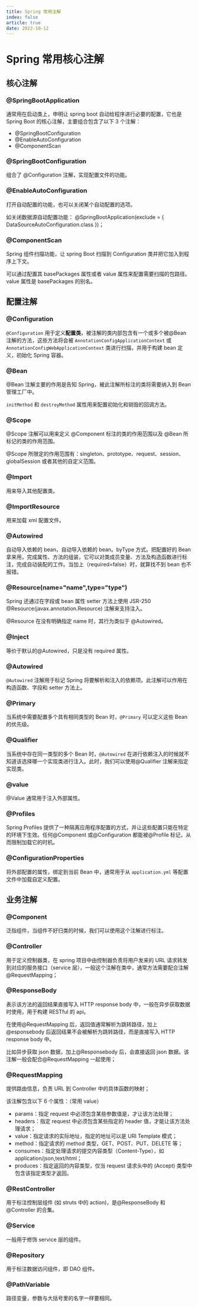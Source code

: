 ```yaml
---
title: Spring 常用注解
index: false
article: true
date: 2022-10-12
---
```


# Spring 常用核心注解

## 核心注解

### @SpringBootApplication

通常用在启动类上，申明让 spring boot 自动给程序进行必要的配置，它也是 Spring Boot 的核心注解，主要组合包含了以下 3 个注解：

- @SpringBootConfiguration
- @EnableAutoConfiguration
- @ComponentScan

### @SpringBootConfiguration

组合了 @Configuration 注解，实现配置文件的功能。

### @EnableAutoConfiguration

打开自动配置的功能，也可以关闭某个自动配置的选项。

如关闭数据源自动配置功能： @SpringBootApplication(exclude = { DataSourceAutoConfiguration.class })；

### @ComponentScan

Spring 组件扫描功能，让 spring Boot 扫描到 Configuration 类并把它加入到程序上下文。

可以通过配置其 basePackages 属性或者 value 属性来配置需要扫描的包路径。value 属性是 basePackages 的别名。

## 配置注解

### @Configuration

`@Configuration` 用于定义**配置类**，被注解的类内部包含有一个或多个被@Bean 注解的方法，这些方法将会被 `AnnotationConfigApplicationContext` 或 `AnnotationConfigWebApplicationContext` 类进行扫描，并用于构建 bean 定义，初始化 Spring 容器。

### @Bean

@Bean 注解主要的作用是告知 Spring，被此注解所标注的类将需要纳入到 Bean 管理工厂中。

`initMethod` 和 `destroyMethod` 属性用来配置初始化和销毁的回调方法。

### @Scope

@Scope 注解可以用来定义 @Component 标注的类的作用范围以及 @Bean 所标记的类的作用范围。

@Scope 所限定的作用范围有：singleton、prototype、request、session、globalSession 或者其他的自定义范围。

### @Import

用来导入其他配置类。

### @ImportResource

用来加载 xml 配置文件。

### @Autowired

自动导入依赖的 bean，自动导入依赖的 bean。byType 方式。把配置好的 Bean 拿来用，完成属性、方法的组装，它可以对类成员变量、方法及构造函数进行标注，完成自动装配的工作。当加上（required=false）时，就算找不到 bean 也不报错。

### @Resource(name="name",type="type")

Spring 还通过在字段或 bean 属性 setter 方法上使用 JSR-250 @Resource(javax.annotation.Resource) 注解来支持注入。

@Resource 在没有明确指定 name 时，其行为类似于 @Autowired。

### @Inject

等价于默认的@Autowired，只是没有 required 属性。

### @Autowired

`@Autowired` 注解用于标记 Spring 将要解析和注入的依赖项。此注解可以作用在构造函数、字段和 setter 方法上。

### @Primary

当系统中需要配置多个具有相同类型的 Bean 时，`@Primary` 可以定义这些 Bean 的优先级。

### @Qualifier

当系统中存在同一类型的多个 Bean 时，`@Autowired` 在进行依赖注入的时候就不知道该选择哪一个实现类进行注入。此时，我们可以使用@Qualifier 注解来指定实现类。

### @value

@Value 通常用于注入外部属性。

### @Profiles

Spring Profiles 提供了一种隔离应用程序配置的方式，并让这些配置只能在特定的环境下生效。任何@Component 或@Configuration 都能被@Profile 标记，从而限制加载它的时机。

### @ConfigurationProperties

将外部配置的属性，绑定到当前 Bean 中，通常用于从 `application.yml` 等配置文件中加载自定义配置。

## 业务注解

### @Component

泛指组件，当组件不好归类的时候，我们可以使用这个注解进行标注。

### @Controller

用于定义控制器类，在 spring 项目中由控制器负责将用户发来的 URL 请求转发到对应的服务接口（service 层），一般这个注解在类中，通常方法需要配合注解@RequestMapping；

### @ResponseBody

表示该方法的返回结果直接写入 HTTP response body 中，一般在异步获取数据时使用，用于构建 RESTful 的 api。

在使用@RequestMapping 后，返回值通常解析为跳转路径，加上@esponsebody 后返回结果不会被解析为跳转路径，而是直接写入 HTTP response body 中。

比如异步获取 json 数据，加上@Responsebody 后，会直接返回 json 数据。该注解一般会配合@RequestMapping 一起使用；

### @RequestMapping

提供路由信息，负责 URL 到 Controller 中的具体函数的映射；

该注解包含以下 6 个属性：（常用 value）

- params：指定 request 中必须包含某些参数值是，才让该方法处理；
- headers：指定 request 中必须包含某些指定的 header 值，才能让该方法处理请求；
- value：指定请求的实际地址，指定的地址可以是 URI Template 模式；
- method：指定请求的 method 类型，GET、POST、PUT、DELETE 等；
- consumes：指定处理请求的提交内容类型（Content-Type），如 application/json,text/html；
- produces：指定返回的内容类型，仅当 request 请求头中的 (Accept) 类型中包含该指定类型才返回。

### @RestController

用于标注控制层组件 (如 struts 中的 action)，是@ResponseBody 和@Controller 的合集。

### @Service

一般用于修饰 service 层的组件。

### @Repository

用于标注数据访问组件，即 DAO 组件。

### @PathVariable

路径变量，参数与大括号里的名字一样要相同。